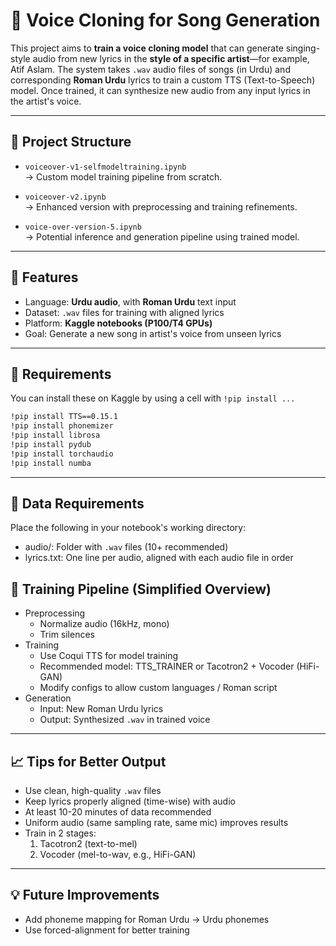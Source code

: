 # 🎤 Voice Cloning for Song Generation

This project aims to **train a voice cloning model** that can generate singing-style audio from new lyrics in the **style of a specific artist**—for example, Atif Aslam. The system takes `.wav` audio files of songs (in Urdu) and corresponding **Roman Urdu** lyrics to train a custom TTS (Text-to-Speech) model. Once trained, it can synthesize new audio from any input lyrics in the artist's voice.

---

## 📁 Project Structure

- `voiceover-v1-selfmodeltraining.ipynb`  
  → Custom model training pipeline from scratch.

- `voiceover-v2.ipynb`  
  → Enhanced version with preprocessing and training refinements.

- `voice-over-version-5.ipynb`  
  → Potential inference and generation pipeline using trained model.

---

## 📌 Features

- Language: **Urdu audio**, with **Roman Urdu** text input
- Dataset: `.wav` files for training with aligned lyrics
- Platform: **Kaggle notebooks (P100/T4 GPUs)**
- Goal: Generate a new song in artist's voice from unseen lyrics

---

## 🔧 Requirements

You can install these on Kaggle by using a cell with `!pip install ...`

```bash
!pip install TTS==0.15.1
!pip install phonemizer
!pip install librosa
!pip install pydub
!pip install torchaudio
!pip install numba
```

---

## 📂 Data Requirements

Place the following in your notebook's working directory:

- audio/: Folder with `.wav` files (10+ recommended)
- lyrics.txt: One line per audio, aligned with each audio file in order

## 🚀 Training Pipeline (Simplified Overview)

- Preprocessing
  - Normalize audio (16kHz, mono)
  - Trim silences
- Training
  - Use Coqui TTS for model training
  - Recommended model: TTS_TRAINER or Tacotron2 + Vocoder (HiFi-GAN)
  - Modify configs to allow custom languages / Roman script
- Generation
  - Input: New Roman Urdu lyrics
  - Output: Synthesized `.wav` in trained voice

---

## 📈 Tips for Better Output
- Use clean, high-quality `.wav` files
- Keep lyrics properly aligned (time-wise) with audio
- At least 10-20 minutes of data recommended
- Uniform audio (same sampling rate, same mic) improves results
- Train in 2 stages:
  1. Tacotron2 (text-to-mel)
  2. Vocoder (mel-to-wav, e.g., HiFi-GAN)

--- 

## 💡 Future Improvements
- Add phoneme mapping for Roman Urdu → Urdu phonemes
- Use forced-alignment for better training
